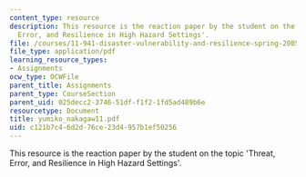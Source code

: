 ```yaml
---
content_type: resource
description: This resource is the reaction paper by the student on the topic 'Threat,
  Error, and Resilience in High Hazard Settings'.
file: /courses/11-941-disaster-vulnerability-and-resilience-spring-2005/c121b7c46d2d76ce23d4957b1ef50256_yumiko_nakagaw11.pdf
file_type: application/pdf
learning_resource_types:
- Assignments
ocw_type: OCWFile
parent_title: Assignments
parent_type: CourseSection
parent_uid: 025decc2-3746-51df-f1f2-1fd5ad489b6e
resourcetype: Document
title: yumiko_nakagaw11.pdf
uid: c121b7c4-6d2d-76ce-23d4-957b1ef50256
---
```

This resource is the reaction paper by the student on the topic 'Threat, Error, and Resilience in High Hazard Settings'.


